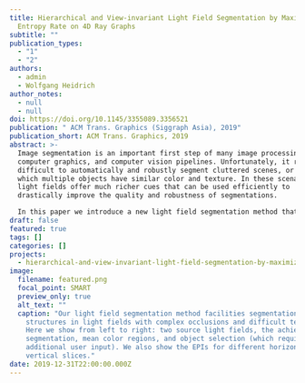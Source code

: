 ```yaml
---
title: Hierarchical and View-invariant Light Field Segmentation by Maximizing
  Entropy Rate on 4D Ray Graphs
subtitle: ""
publication_types:
  - "1"
  - "2"
authors:
  - admin
  - Wolfgang Heidrich
author_notes:
  - null
  - null
doi: https://doi.org/10.1145/3355089.3356521
publication: " ACM Trans. Graphics (Siggraph Asia), 2019"
publication_short: ACM Trans. Graphics, 2019
abstract: >-
  Image segmentation is an important first step of many image processing,
  computer graphics, and computer vision pipelines. Unfortunately, it remains
  difficult to automatically and robustly segment cluttered scenes, or scenes in
  which multiple objects have similar color and texture. In these scenarios,
  light fields offer much richer cues that can be used efficiently to
  drastically improve the quality and robustness of segmentations.

  In this paper we introduce a new light field segmentation method that respects texture appearance, depth consistency, as well as occlusion, and creates well-shaped segments that are robust under viewpoint changes. Furthermore, our segmentation is hierarchical, i.e. with a single optimization, a whole hierarchy of segmentations with different numbers of regions is available. All this is achieved with a submodular objective function that
draft: false
featured: true
tags: []
categories: []
projects:
  - hierarchical-and-view-invariant-light-field-segmentation-by-maximizing-entropy-rate-on-4d-ray-graphs
image:
  filename: featured.png
  focal_point: SMART
  preview_only: true
  alt_text: ""
  caption: "Our light field segmentation method facilities segmentation of fine
    structures in light fields with complex occlusions and difficult textures.
    Here we show from left to right: two source light fields, the achieved
    segmentation, mean color regions, and object selection (which requires
    additional user input). We also show the EPIs for different horizontal and
    vertical slices."
date: 2019-12-31T22:00:00.000Z
---
```

